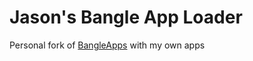 # Jason's Bangle App Loader

Personal fork of [BangleApps](https://github.com/espruino/BangleApps) with my own apps
